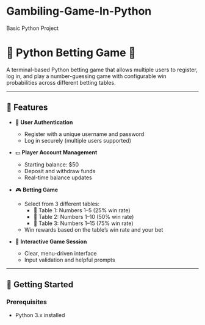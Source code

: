 # Gambiling-Game-In-Python
Basic Python Project
# 🎰 Python Betting Game 🎲

A terminal-based Python betting game that allows multiple users to register, log in, and play a number-guessing game with configurable win probabilities across different betting tables.

---

## 📌 Features

- 🔐 **User Authentication**
  - Register with a unique username and password
  - Log in securely (multiple users supported)

- 💵 **Player Account Management**
  - Starting balance: $50
  - Deposit and withdraw funds
  - Real-time balance updates

- 🎮 **Betting Game**
  - Select from 3 different tables:
    - 🎲 Table 1: Numbers 1–5 (25% win rate)
    - 🎯 Table 2: Numbers 1–10 (50% win rate)
    - 🧠 Table 3: Numbers 1–15 (75% win rate)
  - Win rewards based on the table’s win rate and your bet

- 🔁 **Interactive Game Session**
  - Clear, menu-driven interface
  - Input validation and helpful prompts

---

## 🚀 Getting Started

### Prerequisites
- Python 3.x installed
